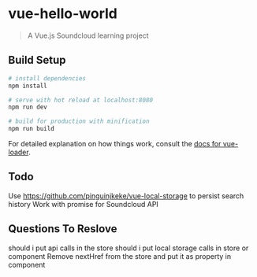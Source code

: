 # vue-hello-world

> A Vue.js Soundcloud learning project

## Build Setup

``` bash
# install dependencies
npm install

# serve with hot reload at localhost:8080
npm run dev

# build for production with minification
npm run build
```

For detailed explanation on how things work, consult the [docs for vue-loader](http://vuejs.github.io/vue-loader).

## Todo

Use https://github.com/pinguinjkeke/vue-local-storage to persist search history
Work with promise for Soundcloud API

## Questions To Reslove

should i put api calls in the store
should i put local storage calls in store or component
Remove nextHref from the store and put it as property in component

